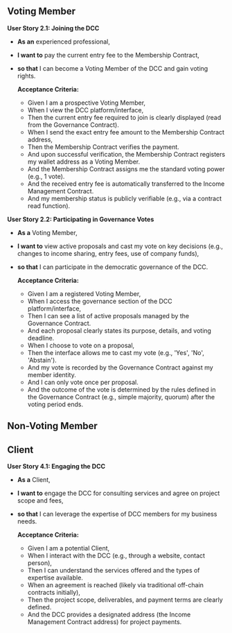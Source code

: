 ## Voting Member

**User Story 2.1: Joining the DCC**
*   **As an** experienced professional,
*   **I want to** pay the current entry fee to the Membership Contract,
*   **so that** I can become a Voting Member of the DCC and gain voting rights.

    **Acceptance Criteria:**
    *   Given I am a prospective Voting Member,
    *   When I view the DCC platform/interface,
    *   Then the current entry fee required to join is clearly displayed (read from the Governance Contract).
    *   When I send the exact entry fee amount to the Membership Contract address,
    *   Then the Membership Contract verifies the payment.
    *   And upon successful verification, the Membership Contract registers my wallet address as a Voting Member.
    *   And the Membership Contract assigns me the standard voting power (e.g., 1 vote).
    *   And the received entry fee is automatically transferred to the Income Management Contract.
    *   And my membership status is publicly verifiable (e.g., via a contract read function).

**User Story 2.2: Participating in Governance Votes**
*   **As a** Voting Member,
*   **I want to** view active proposals and cast my vote on key decisions (e.g., changes to income sharing, entry fees, use of company funds),
*   **so that** I can participate in the democratic governance of the DCC.

    **Acceptance Criteria:**
    *   Given I am a registered Voting Member,
    *   When I access the governance section of the DCC platform/interface,
    *   Then I can see a list of active proposals managed by the Governance Contract.
    *   And each proposal clearly states its purpose, details, and voting deadline.
    *   When I choose to vote on a proposal,
    *   Then the interface allows me to cast my vote (e.g., 'Yes', 'No', 'Abstain').
    *   And my vote is recorded by the Governance Contract against my member identity.
    *   And I can only vote once per proposal.
    *   And the outcome of the vote is determined by the rules defined in the Governance Contract (e.g., simple majority, quorum) after the voting period ends.

## Non-Voting Member

## Client

**User Story 4.1: Engaging the DCC**
*   **As a** Client,
*   **I want to** engage the DCC for consulting services and agree on project scope and fees,
*   **so that** I can leverage the expertise of DCC members for my business needs.

    **Acceptance Criteria:**
    *   Given I am a potential Client,
    *   When I interact with the DCC (e.g., through a website, contact person),
    *   Then I can understand the services offered and the types of expertise available.
    *   When an agreement is reached (likely via traditional off-chain contracts initially),
    *   Then the project scope, deliverables, and payment terms are clearly defined.
    *   And the DCC provides a designated address (the Income Management Contract address) for project payments.